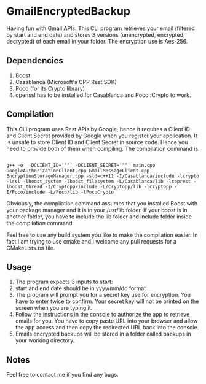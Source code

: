 # GmailEncryptedBackup
Having fun with Gmail APIs. This CLI program retrieves your email (filtered by start and end date) and stores 3 versions (unencrypted, encrypted, decrypted) of each email in your folder. The encryption use is Aes-256.

## Dependencies
1. Boost
2. Casablanca (Microsoft's CPP Rest SDK)
3. Poco (for its Crypto library)
4. openssl has to be installed for Casablanca and Poco::Crypto to work.

## Compilation
This CLI program uses Rest APIs by Google, hence it requires a Client ID and Client Secret provided by Google when you register your application. It is unsafe to store Client ID and Client Secret in source code. Hence you need to provide both of them when compiling. The compilation command is:

<code>
g++ -o <programName> -DCLIENT_ID='"<clientId>"' -DCLIENT_SECRET='"<clientSecret>"' main.cpp GoogleAuthorizationClient.cpp GmailMessageClient.cpp EncryptionStorageManager.cpp -std=c++11 -I<path to casablanca>/Casablanca/include -lcrypto -lssl -lboost_system -lboost_filesystem -L<path to casablanca>/Casablanca/lib -lcpprest -lboost_thread -I<path to crypto>/Cryptopp/include -L<path to Crytopp>/Cryptopp/lib -lcryptopp -I<path to Poco>/Poco/include -L<path to Poco>/Poco/lib -lPocoCrypto
</code>

Obviously, the compilation command assumes that you installed Boost with your package manager and it is in your /usr/lib folder. If your boost is in another folder, you have to include the lib folder and include folder inside the compilation command.

Feel free to use any build system you like to make the compilation easier. In fact I am trying to use cmake and I welcome any pull requests for a CMakeLists.txt file.

## Usage
1. The program expects 3 inputs to start: <email address> <start date of filter> <end date>
2. start and end date should be in yyyy/mm/dd format
3. The program will prompt you for a secret key use for encryption. You have to enter twice to confirm. Your secret key will not be printed on the screen when you are typing it.
4. Follow the instructions in the console to authorize the app to retrieve emails for you. You have to copy paste URL into your browser and allow the app access and then copy the redirected URL back into the console.
5. Emails encrypted backups will be stored in a folder called backups in your working directory.


## Notes
Feel free to contact me if you find any bugs.
